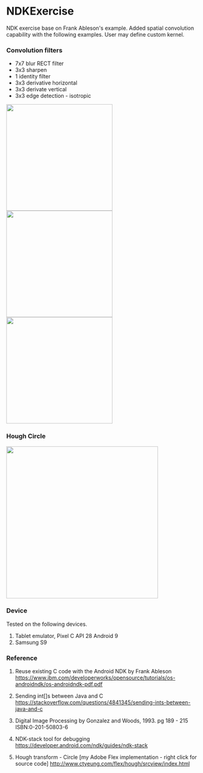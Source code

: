 # NDKExercise
NDK exercise base on Frank Ableson's example.  Added spatial convolution capability with the following examples.  User may define custom kernel.

### Convolution filters 
- 7x7 blur RECT filter
- 3x3 sharpen
- 1 identity filter
- 3x3 derivative horizontal
- 3x3 derivate vertical
- 3x3 edge detection - isotropic

<img width="280" src="https://user-images.githubusercontent.com/1282659/49413992-6c7a0c80-f737-11e8-8dcd-e1160f64513f.png"><img width="280" src="https://user-images.githubusercontent.com/1282659/49452005-feb8f980-f7a5-11e8-92bf-1c1add07f123.png"><img width="280" src="https://user-images.githubusercontent.com/1282659/49452012-0082bd00-f7a6-11e8-980f-2d7821e9aa18.png">

### Hough Circle

<img width="400" src="https://user-images.githubusercontent.com/1282659/50365486-7757de00-053a-11e9-894a-78b02dd7c802.png">

### Device
Tested on the following devices.
1. Tablet emulator, Pixel C API 28 Android 9
2. Samsung S9

### Reference

1. Reuse existing C code with the Android NDK by Frank Ableson
   https://www.ibm.com/developerworks/opensource/tutorials/os-androidndk/os-androidndk-pdf.pdf
   
2. Sending int[]s between Java and C                                     
   https://stackoverflow.com/questions/4841345/sending-ints-between-java-and-c

3. Digital Image Processing by Gonzalez and Woods, 1993. pg 189 - 215 ISBN:0-201-50803-6

4. NDK-stack tool for debugging
   https://developer.android.com/ndk/guides/ndk-stack
   
5. Hough transform - Circle [my Adobe Flex implementation - right click for source code]
   http://www.ctyeung.com/flex/hough/srcview/index.html
   

